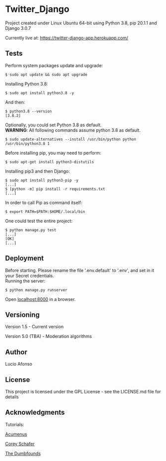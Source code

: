 # Twitter_Django #

Project created under Linux Ubuntu 64-bit using Python 3.8, pip 20.1.1 and Django 3.0.7

Currently live at: https://twitter-django-app.herokuapp.com/

## Tests ##

Perform system packages update and upgrade:<br />
```
$ sudo apt update && sudo apt upgrade
```

Installing Python 3.8:<br />
```
$ sudo apt install python3.8 -y
```

And then:<br />
```
$ python3.8 --version
[3.8.2]
```

Optionally, you could set Python 3.8 as default.<br />
**WARNING**: All following commands assume python 3.8 as default.<br />
```
$ sudo update-alternatives --install /usr/bin/python python /usr/bin/python3.8 1
```

Before installing pip, you may need to perform:<br />
```
$ sudo apt-get install python3-distutils
```

Installing pip3 and then Django:<br />
```
$ sudo apt install python3-pip -y
[...]
$ [python -m] pip install -r requirements.txt
[...]
```

In order to call Pip as command itself:<br />
```
$ export PATH=$PATH:$HOME/.local/bin
```

One could test the entire project:<br />
```
$ python manage.py test
[...]
[OK]
[...]
```

## Deployment ##

Before starting. Please rename the file '.env.default' to '.env', and set in it your Secret credentials.<br />
Running the server:<br />
```
$ python manage.py runserver
```

Open [localhost:8000](http://localhost:8000) in a browser.

## Versioning ##

Version 1.5 - Current version

Version 5.0 (TBA) - Moderation algorithms

## Author ##

Lucio Afonso

## License ##

This project is licensed under the GPL License - see the LICENSE.md file for details

## Acknowledgments ##
Tutorials:

[Acumenus](https://stackoverflow.com/a/45474387/)

[Corey Schafer](https://youtube.com/playlist?list=PL-osiE80TeTtoQCKZ03TU5fNfx2UY6U4p)

[The Dumbfounds](https://youtube.com/playlist?list=PLbpAWbHbi5rMF2j5n6imm0enrSD9eQUaM)

